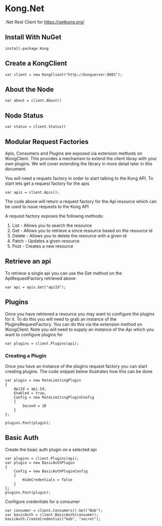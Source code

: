# Kong.Net

.Net Rest Client for https://getkong.org/

## Install With NuGet

    install-package Kong

## Create a KongClient

    var client = new KongClient("http://kongserver:8001");

## About the Node

    var about = client.About()

## Node Status

    var status = client.Status()

## Modular Request Factories

Apis, Consumers and Plugins are exposed via extension methods on IKongClient. This provides a mechanism to extend the client libray with your own plugins. We will cover extending the library in more detail later in this document.

You will need a requets factory in order to start talking to the Kong API. To start lets get a request factory for the apis

    var apis = client.Apis();

The code above will return a request factory for the Api resource which can be used to issue requests to the Kong API

A request factory exposes the followng methods:

1. List - Allows you to search the resource
2. Get - Allows you to retrieve a since resource based on the resource id
3. Delete - Allows you to delete the resource with a given id
4. Patch - Updates a given resource
5. Post - Creates a new resource

## Retrieve an api

To retrieve a single api you can use the Get method on the ApiRequestFactory retrieved above

    var api = apis.Get("apiId");

## Plugins

Once you have retrieved a resource you may want to configure the plugins for it. To do this you will need to grab an instance of the PluginsRequestFactory. You can do this via the extension method on IKongClient. Note you will need to supply an instance of the Api which you want to configure plugins for

    var plugins = client.Plugins(api);

### Creating a Plugin

Once you have an instance of the plugins request factory you can start creating plugins. The code snippet below illustrates how this can be done

    var plugin = new RateLimitingPlugin
    {
        ApiId = api.Id,
        Enabled = true,
        Config = new RateLimitingPluginConfig
        {
            Second = 10
        }
    };

    plugins.Post(plugin);

## Basic Auth

Create the bsaic auth plugin on a selected api

    var plugins = client.Plugins(api);
    var plugin = new BasicAuthPlugin
    {
        Config = new BasicAuthPluginConfig
        {
            HideCredentials = false
        }
    };
    plugins.Post(plugin);

Configure credentials for a consumer

    var consumer = client.Consumers().Get("Bob");
    var basicAuth = client.BasicAuth(consumer);
    basicAuth.CreateCredential("bob", "secret");
